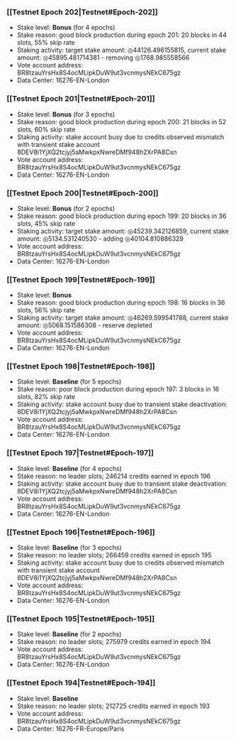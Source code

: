### [[Testnet Epoch 202|Testnet#Epoch-202]]
* Stake level: **Bonus** (for 4 epochs)
* Stake reason: good block production during epoch 201: 20 blocks in 44 slots, 55% skip rate
* Staking activity: target stake amount: ◎44126.496155815, current stake amount: ◎45895.481714381 - removing ◎1768.985558566
* Vote account address: BR8tzauYrsHx8S4ocMLipkDuW9ut3vcnmysNEkC675gz
* Data Center: 16276-EN-London
### [[Testnet Epoch 201|Testnet#Epoch-201]]
* Stake level: **Bonus** (for 3 epochs)
* Stake reason: good block production during epoch 200: 21 blocks in 52 slots, 60% skip rate
* Staking activity: stake account busy due to credits observed mismatch with transient stake account 8DEV8i1YjXQ2tcjyj5aMwkpxNwreDMf948h2XrPA8Csn
* Vote account address: BR8tzauYrsHx8S4ocMLipkDuW9ut3vcnmysNEkC675gz
* Data Center: 16276-EN-London
### [[Testnet Epoch 200|Testnet#Epoch-200]]
* Stake level: **Bonus** (for 2 epochs)
* Stake reason: good block production during epoch 199: 20 blocks in 36 slots, 45% skip rate
* Staking activity: target stake amount: ◎45239.342126859, current stake amount: ◎5134.531240530 - adding ◎40104.810886329
* Vote account address: BR8tzauYrsHx8S4ocMLipkDuW9ut3vcnmysNEkC675gz
* Data Center: 16276-EN-London
### [[Testnet Epoch 199|Testnet#Epoch-199]]
* Stake level: **Bonus**
* Stake reason: good block production during epoch 198: 16 blocks in 36 slots, 56% skip rate
* Staking activity: target stake amount: ◎46269.599541788, current stake amount: ◎5068.151586308 - reserve depleted
* Vote account address: BR8tzauYrsHx8S4ocMLipkDuW9ut3vcnmysNEkC675gz
* Data Center: 16276-EN-London
### [[Testnet Epoch 198|Testnet#Epoch-198]]
* Stake level: **Baseline** (for 5 epochs)
* Stake reason: poor block production during epoch 197: 3 blocks in 16 slots, 82% skip rate
* Staking activity: stake account busy due to transient stake deactivation: 8DEV8i1YjXQ2tcjyj5aMwkpxNwreDMf948h2XrPA8Csn
* Vote account address: BR8tzauYrsHx8S4ocMLipkDuW9ut3vcnmysNEkC675gz
* Data Center: 16276-EN-London
### [[Testnet Epoch 197|Testnet#Epoch-197]]
* Stake level: **Baseline** (for 4 epochs)
* Stake reason: no leader slots; 246214 credits earned in epoch 196
* Staking activity: stake account busy due to transient stake deactivation: 8DEV8i1YjXQ2tcjyj5aMwkpxNwreDMf948h2XrPA8Csn
* Vote account address: BR8tzauYrsHx8S4ocMLipkDuW9ut3vcnmysNEkC675gz
* Data Center: 16276-EN-London
### [[Testnet Epoch 196|Testnet#Epoch-196]]
* Stake level: **Baseline** (for 3 epochs)
* Stake reason: no leader slots; 266459 credits earned in epoch 195
* Staking activity: stake account busy due to credits observed mismatch with transient stake account 8DEV8i1YjXQ2tcjyj5aMwkpxNwreDMf948h2XrPA8Csn
* Vote account address: BR8tzauYrsHx8S4ocMLipkDuW9ut3vcnmysNEkC675gz
* Data Center: 16276-EN-London
### [[Testnet Epoch 195|Testnet#Epoch-195]]
* Stake level: **Baseline** (for 2 epochs)
* Stake reason: no leader slots; 275979 credits earned in epoch 194
* Vote account address: BR8tzauYrsHx8S4ocMLipkDuW9ut3vcnmysNEkC675gz
* Data Center: 16276-EN-London
### [[Testnet Epoch 194|Testnet#Epoch-194]]
* Stake level: **Baseline**
* Stake reason: no leader slots; 212725 credits earned in epoch 193
* Vote account address: BR8tzauYrsHx8S4ocMLipkDuW9ut3vcnmysNEkC675gz
* Data Center: 16276-FR-Europe/Paris